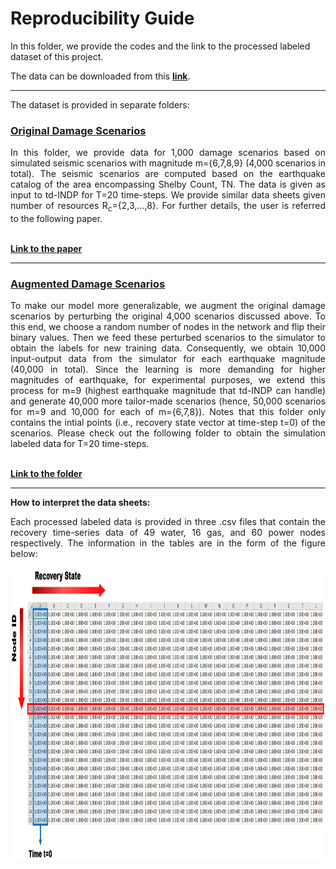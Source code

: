 # Reproducibility Guide

In this folder, we provide the codes and the link to the processed labeled dataset of this project. <br>

The data can be downloaded from this [**link**](https://drive.google.com/drive/folders/152SPVDyGgWmKyslWacTM4tLeYTRvMQPg?usp=sharing). <br>

---

The dataset is provided in separate folders: <br>

### [Original Damage Scenarios](https://drive.google.com/drive/folders/1z12XTpZ16RhSGCv3Co-Ge8BNYXTvoXa7?usp=sharing)

<div align="justify"> In this folder, we provide data for 1,000 damage scenarios based on simulated seismic scenarios with magnitude m={6,7,8,9} (4,000 scenarios in total). The seismic scenarios are computed based on the earthquake catalog of the area encompassing Shelby Count, TN. The data is given as input to td-INDP for T=20 time-steps. We provide similar data sheets given number of resources R<sub>c</sub>={2,3,...,8}. For further details, the user is referred to the following paper. </div> <br>

[**Link to the paper**](https://onlinelibrary.wiley.com/doi/full/10.1111/mice.12171?casa_token=Dx3wgv1vfkUAAAAA%3ANI2tStQRoTCrj5AmZ7LchqlvQYhmyoHHC35rgz6x39eRDvtURRIUnPeNq0uhbUxSFu-XYd06JdhDEUY) <br>

---

### [Augmented Damage Scenarios](https://drive.google.com/drive/folders/1ax1L9eTA0WaA-mOWe6dOAkIKEp3sj4g2?usp=sharing)

<div align="justify"> To make our model more generalizable, we augment the original damage scenarios by perturbing the original 4,000 scenarios discussed above. To this end, we choose a random number of nodes in the network and flip their binary values. Then we feed these perturbed scenarios to the simulator to obtain the labels for new training data. Consequently, we obtain 10,000 input-output data from the simulator for each earthquake magnitude (40,000 in total). Since the learning is more demanding for higher magnitudes of earthquake, for experimental purposes, we extend this process for m=9 (highest earthquake magnitude that td-INDP can handle) and generate 40,000 more tailor-made scenarios (hence, 50,000 scenarios for m=9 and 10,000 for each of m={6,7,8}). Notes that this folder only contains the intial points (i.e., recovery state vector at time-step t=0) of the scenarios. Please check out the following folder to obtain the simulation labeled data for T=20 time-steps. </div> <br>
  
 [**Link to the folder**](https://drive.google.com/drive/folders/1HzQ2BW7rGoIW2m0TyxUoqJ2Y87jO19Qp?usp=sharing) <br>
 
 ---

**How to interpret the data sheets:** <br>

<div align="justify"> Each processed labeled data is provided in three .csv files that contain the recovery time-series data of 49 water, 16 gas, and 60 power nodes respectively. The information in the tables are in the form of the figure below: </div> <br>

<img src=../Figures/Table_guide.PNG width="1000" height="466" />
